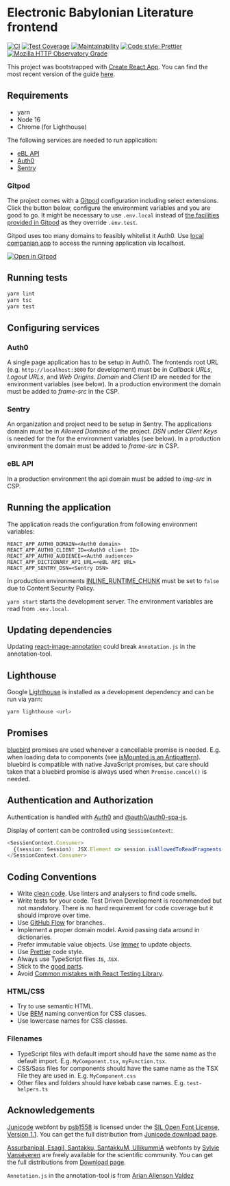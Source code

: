 # Electronic Babylonian Literature frontend

[![CI](https://github.com/ElectronicBabylonianLiterature/ebl-frontend/actions/workflows/main.yml/badge.svg)](https://github.com/ElectronicBabylonianLiterature/ebl-frontend/actions/workflows/main.yml)
[![Test Coverage](https://api.codeclimate.com/v1/badges/0787509d99e64ee3cb93/test_coverage)](https://codeclimate.com/github/ElectronicBabylonianLiterature/ebl-frontend/test_coverage)
[![Maintainability](https://api.codeclimate.com/v1/badges/0787509d99e64ee3cb93/maintainability)](https://codeclimate.com/github/ElectronicBabylonianLiterature/ebl-frontend/maintainability)
[![Code style: Prettier](https://img.shields.io/badge/code_style-prettier-ff69b4)](https://prettier.io)
[![Mozilla HTTP Observatory Grade](https://img.shields.io/mozilla-observatory/grade/www.ebl.lmu.de?publish)](https://observatory.mozilla.org/analyze/www.ebl.lmu.de)

This project was bootstrapped with [Create React App](https://github.com/facebookincubator/create-react-app). You can find the most recent version of the guide [here](https://github.com/facebook/create-react-app/blob/main/packages/cra-template/template/README.md).

## Requirements

- yarn
- Node 16
- Chrome (for Lighthouse)

The following services are needed to run application:

- [eBL API](https://github.com/ElectronicBabylonianLiterature/ebl-api)
- [Auth0](https://auth0.com)
- [Sentry](https://sentry.io)

### Gitpod

The project comes with a [Gitpod](https://www.gitpod.io) configuration including
select extensions. Click the button below, configure the environment variables and you are good to go.
It might be necessary to use `.env.local` instead of [the facilities provided
in Gitpod](https://www.gitpod.io/docs/environment-variables/) as they override `.env.test`.

Gitpod uses too many domains to feasibly whitelist it Auth0. Use [local companian app](https://www.gitpod.io/blog/local-app) to
access the running application via localhost.

[![Open in Gitpod](https://gitpod.io/button/open-in-gitpod.svg)](https://gitpod.io/#https://github.com/ElectronicBabylonianLiterature/ebl-frontend)

## Running tests

```sh
yarn lint
yarn tsc
yarn test
```

## Configuring services

### Auth0

A single page application has to be setup in Auth0. The frontends root URL (e.g. `http://localhost:3000` for development) must be in _Callback URLs_, _Logout URLs_, and _Web Origins_. _Domain_ and _Client ID_ are needed for the environment variables (see below). In a production environment the domain must be added to _frame-src_ in the CSP.

### Sentry

An organization and project need to be setup in Sentry. The applications domain must be in _Allowed Domains_ of the project. _DSN_ under _Client Keys_ is needed for the for the environment variables (see below). In a production environment the domain must be added to _frame-src_ in CSP.

### eBL API

In a production environment the api domain must be added to _img-src_ in CSP.

## Running the application

The application reads the configuration from following environment variables:

```dotenv
REACT_APP_AUTH0_DOMAIN=<Auth0 domain>
REACT_APP_AUTH0_CLIENT_ID=<Auth0 client ID>
REACT_APP_AUTH0_AUDIENCE=<Auth0 audience>
REACT_APP_DICTIONARY_API_URL=<eBL API URL>
REACT_APP_SENTRY_DSN=<Sentry DSN>
```

In production environments [INLINE_RUNTIME_CHUNK](https://create-react-app.dev/docs/advanced-configuration) must be set to `false` due to Content Security Policy.

`yarn start` starts the development server. The environment variables are read from `.env.local`.

## Updating dependencies

Updating [react-image-annotation](https://github.com/Secretmapper/react-image-annotation) could break `Annotation.js`
in the annotation-tool.

## Lighthouse

Google [Lighthouse](https://developers.google.com/web/tools/lighthouse/) is installed as a development dependency and can be run via yarn:

```sh
yarn lighthouse <url>
```

## Promises

[bluebird](http://bluebirdjs.com) promises are used whenever a cancellable promise is needed. E.g. when loading data to components (see [isMounted is an Antipattern](https://reactjs.org/blog/2015/12/16/ismounted-antipattern.html)). bluebird is compatible with native JavaScript promises, but care should taken that a bluebird promise is always used when `Promise.cancel()` is needed.

## Authentication and Authorization

Authentication is handled with [Auth0](https://auth0.com) and [@auth0/auth0-spa-js](https://github.com/auth0/auth0-spa-js).

Display of content can be controlled using `SessionContext`:

```typescript
<SessionContext.Consumer>
  {(session: Session): JSX.Element => session.isAllowedToReadFragments() ? 'access' : 'no access'}
</SessionContext.Consumer>
```

## Coding Conventions

- Write [clean code](https://www.amazon.d]e/Clean-Code-Handbook-Software-Craftsmanship/dp/0132350882).
  Use linters and analysers to find code smells.
- Write tests for your code. Test Driven Development is recommended but not mandatory.
  There is no hard requirement for code coverage but it should improve over time.
- Use [GitHub Flow](https://guides.github.com/introduction/flow/) for branches..
- Implement a proper domain model. Avoid passing data around in dictionaries.
- Prefer immutable value objects.
  Use [Immer](https://immerjs.github.io/immer/) to update objects.
- Use [Prettier](https://prettier.io) code style.
- Always use TypeScript files .ts, .tsx.
- Stick to the [good parts](https://smile.amazon.de/JavaScript-Parts-Working-Shallow-Grain/dp/0596517742).
- Avoid [Common mistakes with React Testing Library](https://kentcdodds.com/blog/common-mistakes-with-react-testing-library).

### HTML/CSS

- Try to use semantic HTML.
- Use [BEM](http://getbem.com/) naming convention for CSS classes.
- Use lowercase names for CSS classes.

### Filenames

- TypeScript files with default import should have the same name as the default import.
  E.g. `MyComponent.tsx`, `myFunction.tsx`.
- CSS/Sass files for components should have the same name as
  the TSX File they are used in. E.g. `MyComponent.css`
- Other files and folders should have kebab case names.
  E.g. `test-helpers.ts`

## Acknowledgements

[Junicode](http://junicode.sourceforge.net/) webfont by [psb1558](http://sourceforge.net/users/psb1558) is licensed under the [SIL Open Font License, Version 1.1](http://scripts.sil.org/OFL). You can get the full distribution from [Junicode download page](http://sourceforge.net/projects/junicode/?source=typ_redirect).

[Assurbanipal, Esagil, Santakku, SantakkuM, UllikummiA](https://www.hethport.uni-wuerzburg.de/cuneifont//) webfonts by
[Sylvie Vanséveren](https://www.hethport.uni-wuerzburg.de/cuneifont/) are freely available for the scientific community.
You can get the full distributions from [Download page](https://www.hethport.uni-wuerzburg.de/cuneifont/).

`Annotation.js` in the annotation-tool is from [Arian Allenson Valdez](https://github.com/Secretmapper/react-image-annotation)
